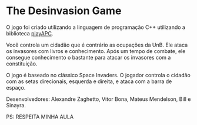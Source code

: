 # The Desinvasion Game

O jogo foi criado utilizando a linguagem de programação C++ utilizando a biblioteca [playAPC](http://playapc.zaghetto.com/).

Você controla um cidadão que é contrário as ocupações da UnB. Ele ataca os invasores com livros e conhecimento. Após um tempo de combate, ele consegue conhecimento o bastante para atacar os invasores com a constituição.

O jogo é baseado no clássico Space Invaders. O jogador controla o cidadão com as setas direcionais, esquerda e direita, e ataca com a barra de espaço.

Desenvolvedores: Alexandre Zaghetto, Vitor Bona, Mateus Mendelson, Bill e Sinayra.

PS: RESPEITA MINHA AULA

